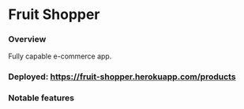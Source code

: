 # Fruit Shopper

### Overview
Fully capable e-commerce app.

### Deployed: https://fruit-shopper.herokuapp.com/products

### Notable features


